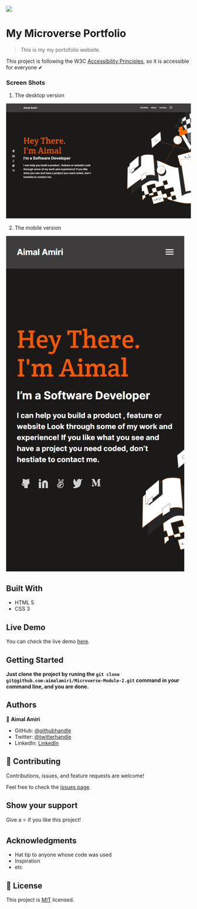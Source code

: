 ![](https://img.shields.io/badge/Microverse-blueviolet)

# My Microverse Portfolio

> This is my my portofolio website.

This project is following the W3C [Accessibility Principles](https://www.w3.org/WAI/fundamentals/accessibility-intro/), so it is accessible for everyone ✔

### Screen Shots

1. The desktop version

![Desktop version screenshot](./assets/jpeg/desktop-version.jpeg)

2. The mobile version

![Mobile version screenshot](./assets/jpeg/mobile-version.jpeg)

## Built With

- HTML 5
- CSS 3

## Live Demo 

You can check the live demo [here](https://aimalamiri.github.io/My-Microverse-Portfolio/).

## Getting Started

**Just clone the project by runing the `git clone git@github.com:aimalamiri/Microverse-Module-2.git` command in your command line, and you are done.**


## Authors

👤 **Aimal Amiri**

- GitHub: [@githubhandle](https://github.com/aimalamiri)
- Twitter: [@twitterhandle](https://twitter.com/Aimalamiri)
- LinkedIn: [LinkedIn](https://linkedin.com/in/aimal-amiri)

## 🤝 Contributing

Contributions, issues, and feature requests are welcome!

Feel free to check the [issues page](../../issues/).

## Show your support

Give a ⭐️ if you like this project!

## Acknowledgments

- Hat tip to anyone whose code was used
- Inspiration
- etc

## 📝 License

This project is [MIT](./MIT.md) licensed.